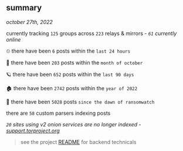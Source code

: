 
## summary
_october 27th, 2022_

currently tracking `125` groups across `223` relays & mirrors - _`61` currently online_

⏲ there have been `6` posts within the `last 24 hours`

🦈 there have been `203` posts within the `month of october`

🪐 there have been `652` posts within the `last 90 days`

🏚 there have been `2742` posts within the `year of 2022`

🦕 there have been `5028` posts `since the dawn of ransomwatch`

there are `58` custom parsers indexing posts

_`20` sites using v2 onion services are no longer indexed - [support.torproject.org](https://support.torproject.org/onionservices/v2-deprecation/)_

> see the project [README](https://github.com/joshhighet/ransomwatch#ransomwatch--) for backend technicals
